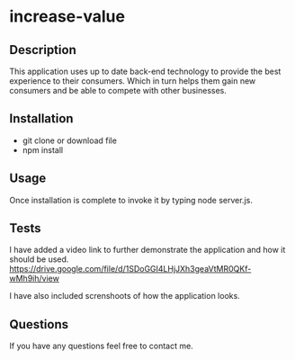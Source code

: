 # increase-value

## Description
This application uses up to date back-end technology to provide the best 
experience to their consumers. Which in turn helps them gain new consumers and be able to compete with other businesses.


## Installation
* git clone or download file
* npm install

## Usage
Once installation is complete to invoke it by typing node server.js. 

## Tests
I have added a video link to further demonstrate the application
and how it should be used.
https://drive.google.com/file/d/1SDoGGI4LHjJXh3geaVtMR0QKf-wMh9ih/view

I have also included screnshoots of how the application looks.


## Questions
If you have any questions feel free to contact me.